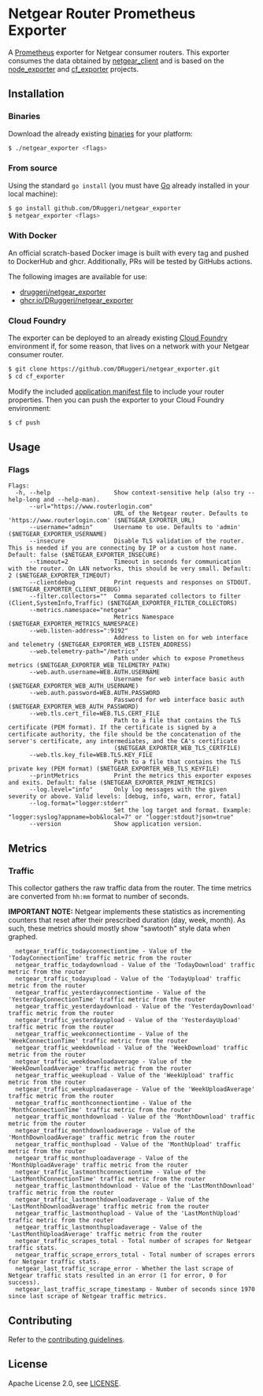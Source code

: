 # Netgear Router Prometheus Exporter

A [Prometheus](https://prometheus.io) exporter for Netgear consumer routers. This exporter consumes the data obtained by [netgear_client](https://github.com/DRuggeri/netgear_client) and is based on the [node_exporter](https://github.com/prometheus/node_exporter) and [cf_exporter](https://github.com/bosh-prometheus/cf_exporter) projects.

## Installation

### Binaries

Download the already existing [binaries](https://github.com/DRuggeri/netgear_exporter/releases) for your platform:

```bash
$ ./netgear_exporter <flags>
```

### From source

Using the standard `go install` (you must have [Go](https://golang.org/) already installed in your local machine):

```bash
$ go install github.com/DRuggeri/netgear_exporter
$ netgear_exporter <flags>
```

### With Docker
An official scratch-based Docker image is built with every tag and pushed to DockerHub and ghcr. Additionally, PRs will be tested by GitHubs actions.

The following images are available for use:
- [druggeri/netgear_exporter](https://hub.docker.com/r/druggeri/netgear_exporter)
- [ghcr.io/DRuggeri/netgear_exporter](https://ghcr.io/DRuggeri/netgear_exporter)

### Cloud Foundry

The exporter can be deployed to an already existing [Cloud Foundry](https://www.cloudfoundry.org/) environment if, for some reason, that lives on a network with your Netgear consumer router.

```bash
$ git clone https://github.com/DRuggeri/netgear_exporter.git
$ cd cf_exporter
```

Modify the included [application manifest file](https://github.com/DRuggeri/netgear_exporter/blob/master/manifest.yml) to include your router properties. Then you can push the exporter to your Cloud Foundry environment:

```bash
$ cf push
```


## Usage

### Flags

```
Flags:
  -h, --help                  Show context-sensitive help (also try --help-long and --help-man).
      --url="https://www.routerlogin.com"
                              URL of the Netgear router. Defaults to 'https://www.routerlogin.com' ($NETGEAR_EXPORTER_URL)
      --username="admin"      Username to use. Defaults to 'admin' ($NETGEAR_EXPORTER_USERNAME)
      --insecure              Disable TLS validation of the router. This is needed if you are connecting by IP or a custom host name. Default: false ($NETGEAR_EXPORTER_INSECURE)
      --timeout=2             Timeout in seconds for communication with the router. On LAN networks, this should be very small. Default: 2 ($NETGEAR_EXPORTER_TIMEOUT)
      --clientdebug           Print requests and responses on STDOUT. ($NETGEAR_EXPORTER_CLIENT_DEBUG)
      --filter.collectors=""  Comma separated collectors to filter (Client,SystemInfo,Traffic) ($NETGEAR_EXPORTER_FILTER_COLLECTORS)
      --metrics.namespace="netgear"
                              Metrics Namespace ($NETGEAR_EXPORTER_METRICS_NAMESPACE)
      --web.listen-address=":9192"
                              Address to listen on for web interface and telemetry ($NETGEAR_EXPORTER_WEB_LISTEN_ADDRESS)
      --web.telemetry-path="/metrics"
                              Path under which to expose Prometheus metrics ($NETGEAR_EXPORTER_WEB_TELEMETRY_PATH)
      --web.auth.username=WEB.AUTH.USERNAME
                              Username for web interface basic auth ($NETGEAR_EXPORTER_WEB_AUTH_USERNAME)
      --web.auth.password=WEB.AUTH.PASSWORD
                              Password for web interface basic auth ($NETGEAR_EXPORTER_WEB_AUTH_PASSWORD)
      --web.tls.cert_file=WEB.TLS.CERT_FILE
                              Path to a file that contains the TLS certificate (PEM format). If the certificate is signed by a certificate authority, the file should be the concatenation of the server's certificate, any intermediates, and the CA's certificate
                              ($NETGEAR_EXPORTER_WEB_TLS_CERTFILE)
      --web.tls.key_file=WEB.TLS.KEY_FILE
                              Path to a file that contains the TLS private key (PEM format) ($NETGEAR_EXPORTER_WEB_TLS_KEYFILE)
      --printMetrics          Print the metrics this exporter exposes and exits. Default: false ($NETGEAR_EXPORTER_PRINT_METRICS)
      --log.level="info"      Only log messages with the given severity or above. Valid levels: [debug, info, warn, error, fatal]
      --log.format="logger:stderr"
                              Set the log target and format. Example: "logger:syslog?appname=bob&local=7" or "logger:stdout?json=true"
      --version               Show application version.
```

## Metrics

### Traffic
This collector gathers the raw traffic data from the router. The time metrics are converted from `hh:mm` format to number of seconds.

**IMPORTANT NOTE:** Netgear implements these statistics as incrementing counters that reset after their prescribed duration (day, week, month). As such, these metrics should mostly show "sawtooth" style data when graphed.

```
  netgear_traffic_todayconnectiontime - Value of the 'TodayConnectionTime' traffic metric from the router
  netgear_traffic_todaydownload - Value of the 'TodayDownload' traffic metric from the router
  netgear_traffic_todayupload - Value of the 'TodayUpload' traffic metric from the router
  netgear_traffic_yesterdayconnectiontime - Value of the 'YesterdayConnectionTime' traffic metric from the router
  netgear_traffic_yesterdaydownload - Value of the 'YesterdayDownload' traffic metric from the router
  netgear_traffic_yesterdayupload - Value of the 'YesterdayUpload' traffic metric from the router
  netgear_traffic_weekconnectiontime - Value of the 'WeekConnectionTime' traffic metric from the router
  netgear_traffic_weekdownload - Value of the 'WeekDownload' traffic metric from the router
  netgear_traffic_weekdownloadaverage - Value of the 'WeekDownloadAverage' traffic metric from the router
  netgear_traffic_weekupload - Value of the 'WeekUpload' traffic metric from the router
  netgear_traffic_weekuploadaverage - Value of the 'WeekUploadAverage' traffic metric from the router
  netgear_traffic_monthconnectiontime - Value of the 'MonthConnectionTime' traffic metric from the router
  netgear_traffic_monthdownload - Value of the 'MonthDownload' traffic metric from the router
  netgear_traffic_monthdownloadaverage - Value of the 'MonthDownloadAverage' traffic metric from the router
  netgear_traffic_monthupload - Value of the 'MonthUpload' traffic metric from the router
  netgear_traffic_monthuploadaverage - Value of the 'MonthUploadAverage' traffic metric from the router
  netgear_traffic_lastmonthconnectiontime - Value of the 'LastMonthConnectionTime' traffic metric from the router
  netgear_traffic_lastmonthdownload - Value of the 'LastMonthDownload' traffic metric from the router
  netgear_traffic_lastmonthdownloadaverage - Value of the 'LastMonthDownloadAverage' traffic metric from the router
  netgear_traffic_lastmonthupload - Value of the 'LastMonthUpload' traffic metric from the router
  netgear_traffic_lastmonthuploadaverage - Value of the 'LastMonthUploadAverage' traffic metric from the router
  netgear_traffic_scrapes_total - Total number of scrapes for Netgear traffic stats.
  netgear_traffic_scrape_errors_total - Total number of scrapes errors for Netgear traffic stats.
  netgear_last_traffic_scrape_error - Whether the last scrape of Netgear traffic stats resulted in an error (1 for error, 0 for success).
  netgear_last_traffic_scrape_timestamp - Number of seconds since 1970 since last scrape of Netgear traffic metrics.
```

## Contributing

Refer to the [contributing guidelines](https://github.com/DRuggeri/netgear_exporter/blob/master/CONTRIBUTING.md).

## License

Apache License 2.0, see [LICENSE](https://github.com/DRuggeri/netgear_exporter/blob/master/LICENSE).
